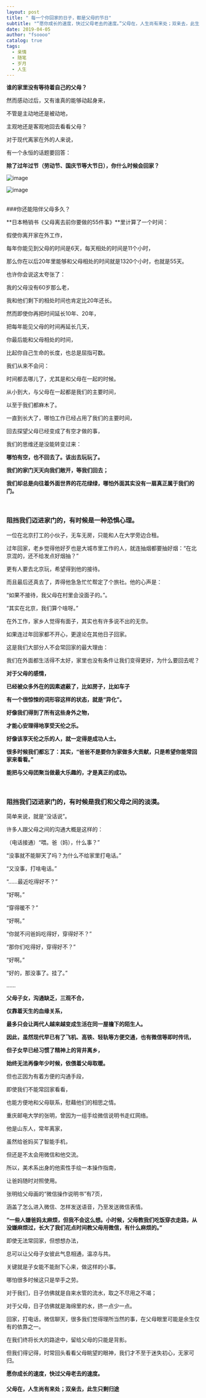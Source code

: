 ```yaml
---
layout: post
title: " 每一个你回家的日子，都是父母的节日"
subtitle: "“愿你成长的速度，快过父母老去的速度。”父母在，人生尚有来处；双亲去，此生只剩归途"
date: 2019-04-05 
author: "fsoooo"
catalog: true
tags:
  - 亲情
  - 随笔
  - 岁月
  - 人生
---
```


**谁的家里没有等待着自己的父母？**

然而感动过后，又有谁真的能够动起身来，

不管是主动地还是被动地，

主观地还是客观地回去看看父母？

对于现代离家在外的人来说，

有一个永恒的话题要回答：

**除了过年过节（劳动节、国庆节等大节日），你什么时候会回家？**

![image](//upload-images.jianshu.io/upload_images/15749314-034e96eb38657319.png?imageMogr2/auto-orient/strip%7CimageView2/2/w/561/format/webp)

![image](//upload-images.jianshu.io/upload_images/15749314-3c434ba89332e37f.png?imageMogr2/auto-orient/strip%7CimageView2/2/w/583/format/webp)

<br/>
###你还能陪伴父母多久？

**日本畅销书《父母离去前你要做的55件事》**里计算了一个时间：

假使你离开家在外工作，

每年你能见到父母的时间是6天，每天相处的时间是11个小时，

那么你在以后20年里能够和父母相处的时间就是1320个小时，也就是55天。

也许你会说这太夸张了：

我的父母没有60岁那么老，

我和他们剩下的相处时间也肯定比20年还长。

然而即使你再把时间延长10年、20年，

把每年能见父母的时间再延长几天，

你最后能和父母相处的时间，

比起你自己生命的长度，也总是屈指可数。

我们从来不会问：

时间都去哪儿了，尤其是和父母在一起的时候。

从小到大，与父母在一起都是我们的主要时间，

以至于我们都麻木了。

一直到长大了，哪怕工作已经占用了我们的主要时间，

回去探望父母已经变成了有空才做的事，

我们的思维还是没能转变过来：

**哪怕有空，也不回去了。该出去玩玩了。**

**我们的家门天天向我们敞开，等我们回去；**

**我们却总是向往着外面世界的花花绿绿，哪怕外面其实没有一扇真正属于我们的门。**

<br/>

### **阻挡我们迈进家门的，有时候是一种恐惧心理。**

一位在北京打工的小伙子，无车无房，只能和人在大学旁边合租。

过年回家，老乡觉得他好歹也是大城市里工作的人，就连抽烟都要抽好烟：“在北京混的，还不给发点好烟抽？”

更有人要去北京玩，希望得到他的接待。

而且最后还真去了，弄得他急急忙忙帮定了个旅社。他的心声是：

“如果不接待，我父母在村里会没面子的。”。

“其实在北京，我们算个啥呀。”

在外工作，家乡人觉得有面子，其实也有许多说不出的无奈。

如果连过年回家都不开心，更遑论在其他日子回家。

这是我们大部分人不会常回家的最大理由：

我们在外面都生活得不太好，家里也没有条件让我们变得更好，为什么要回去呢？

**对于父母的感情，**

**已经被众多外在的因素遮蔽了，比如房子，比如车子**

**有一个很惊悚的词形容这样的状态，就是“异化”。**

**好像我们得到了所有这些身外之物，**

**才能心安理得地享受天伦之乐。**

**好像该享天伦之乐的人，就一定得是成功人士。**

**很多时候我们都忘了：其实，“爸爸不是要你为家做多大贡献，只是希望你能常回家来看看。”**

**能把与父母团聚当做最大乐趣的，才是真正的成功。**

<br/>

### **阻挡我们迈进家门的，有时候是我们和父母之间的淡漠。**

简单来说，就是“没话说”。

许多人跟父母之间的沟通大概是这样的：

（电话接通）“喂。爸（妈），什么事？”

“没事就不能聊天了吗？为什么不给家里打电话。”

“又没事，打啥电话。”

“……最近吃得好不？”

“好啊。”

“穿得暖不？”

“好啊。”

“你就不问爸妈吃得好，穿得好不？”

“那你们吃得好，穿得好不？”

“好啊。”

“好的，那没事了。挂了。”

……

**父母子女，沟通缺乏，三观不合，**

**仅靠着天生的血缘关系，**

**最多只会让两代人越来越变成生活在同一屋檐下的陌生人。**

**因此，虽然现代早已有了飞机、高铁、轻轨等方便交通，也有微信等即时传讯，**

**但子女早已经习惯了精神上的背井离乡，**

**始终无法再像年少时候，依偎着父母取暖。**

但也正因为有着方便的沟通手段，

即使我们不能常回家看看，

也能方便地和父母联系，慰藉他们的相思之情。

重庆邮电大学的张明，曾因为一组手绘微信说明书走红网络。

他是山东人，常年离家，

虽然给爸妈买了智能手机，

但还是不太会用微信和他交流。

所以，美术系出身的他索性手绘一本操作指南，

让爸妈随时对照使用。

张明给父母画的“微信操作说明书”有7页，

涵盖了怎么进入微信、怎样发送语音，乃至发送微信表情。

**“一些人嫌爸妈太麻烦，但我不会这么想。小时候，父母教我们吃饭穿衣走路，从没嫌麻烦过，长大了我们花点时间教父母用微信，有什么麻烦的。”**

即使无法常回家，但想想办法，

总可以让父母子女彼此气息相通，温凉与共。

关键就是子女能不能耐下心来，做这样的小事。

哪怕很多时候这只是举手之劳。

对于我们，日子仿佛就是自来水管的流水，取之不尽用之不竭；

对于父母，日子仿佛就是海绵里的水，挤一点少一点。

回家，打电话，微信聊天，很多我们觉得理所当然的事，在父母眼里可能是余生仅有的依靠之一。

在我们终将长大的路途中，留给父母的只能是背影。

但我们得记得，时常回头看看父母眺望的眼神，我们才不至于迷失初心，无家可归。

**愿你成长的速度，快过父母老去的速度。**

#### 父母在，人生尚有来处；双亲去，此生只剩归途
